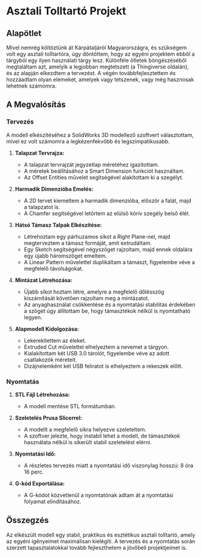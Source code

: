 # Asztali Tolltartó Projekt

## Alapötlet
Mivel nemrég költöztünk át Kárpátaljáról Magyarországra, és szükségem volt egy asztali tolltartóra, úgy döntöttem, hogy az egyéni projektem ebből a tárgyból egy ilyen használati tárgy lesz. Különféle ötletek böngészéséből megtaláltam azt, amelyik a legjobban megtetszett (a Thingiverse oldalán), és az alapján elkezdtem a tervezést. A végén továbbfejlesztettem és hozzáadtam olyan elemeket, amelyek vagy tetszenek, vagy még hasznosak lehetnek számomra.

## A Megvalósítás

### Tervezés
A modell elkészítéséhez a SolidWorks 3D modellező szoftvert választottam, mivel ez volt számomra a legkézenfekvőbb és legszimpatikusabb.

1. **Talapzat Tervrajza:**
   - A talapzat tervrajzát jegyzetlap méretéhez igazítottam.
   - A méretek beállításához a Smart Dimension funkciót használtam.
   - Az Offset Entities művelet segítségével alakítottam ki a szegélyt.

2. **Harmadik Dimenzióba Emelés:**
   - A 2D tervet kiemeltem a harmadik dimenzióba, először a falát, majd a talapzatot is.
   - A Chamfer segítségével letörtem az elülső körív szegély belső élét.

3. **Hátsó Támasz Talpak Elkészítése:**
   - Létrehoztam egy párhuzamos síkot a Right Plane-nel, majd megterveztem a támasz formáját, amit extrudáltam.
   - Egy Sketch segítségével négyszöget rajzoltam, majd ennek oldalára egy újabb háromszöget emeltem.
   - A Linear Pattern művelettel duplikáltam a támaszt, figyelembe véve a megfelelő távolságokat.

4. **Mintázat Létrehozása:**
   - Újabb síkot hoztam létre, amelyre a megfelelő dőlésszög kiszámítását követően rajzoltam meg a mintázatot.
   - Az anyaghasználat csökkentése és a nyomtatási stabilitás érdekében a szöget úgy állítottam be, hogy támasztékok nélkül is nyomtatható legyen.

5. **Alapmodell Kidolgozása:**
   - Lekerekítettem az éleket.
   - Extruded Cut művelettel elhelyeztem a nevemet a tárgyon.
   - Kialakítottam két USB 3.0 tárolót, figyelembe véve az adott csatlakozók méreteit.
   - Dizájnelemként két USB feliratot is elhelyeztem a rekeszek előtt.

### Nyomtatás
1. **STL Fájl Létrehozása:**
   - A modell mentése STL formátumban.

2. **Szeletelés Prusa Slicerrel:**
   - A modellt a megfelelő síkra helyezve szeleteltem.
   - A szoftver jelezte, hogy instabil lehet a modell, de támasztékok használata nélkül is sikerült stabil szeletelést elérni.

3. **Nyomtatási Idő:**
   - A részletes tervezés miatt a nyomtatási idő viszonylag hosszú: 8 óra 16 perc.

4. **G-kód Exportálása:**
   - A G-kódot közvetlenül a nyomtatónak adtam át a nyomtatási folyamat elindításához.

## Összegzés
Az elkészült modell egy stabil, praktikus és esztétikus asztali tolltartó, amely az egyéni igényeimet maximálisan kielégíti. A tervezés és a nyomtatás során szerzett tapasztalatokkal tovább fejleszthetem a jövőbeli projektjeimet is.
